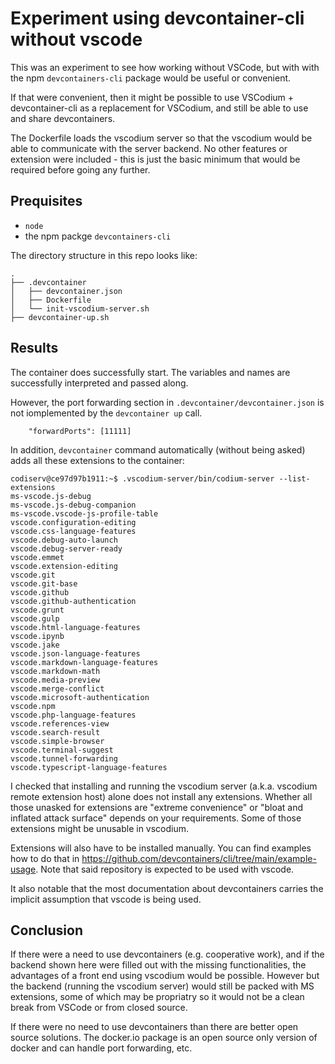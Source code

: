 # Experiment using devcontainer-cli without vscode 

This was an experiment to see how working without VSCode, but with  with the npm `devcontainers-cli` package would be useful or convenient.  

If that were convenient, then it might be possible to use VSCodium + devcontainer-cli as a replacement for VSCodium, and still be able to use and share devcontainers.

The Dockerfile loads the vscodium server so that the vscodium would be able to communicate with the server backend.  No other features or extension were included - this is just the basic minimum that would be required before going any further.

## Prequisites

- `node` 
- the npm packge `devcontainers-cli`


The directory structure in this repo looks like:

```
.
├── .devcontainer
│   ├── devcontainer.json
│   ├── Dockerfile
│   └── init-vscodium-server.sh
├── devcontainer-up.sh
```

## Results


The container does successfully start.  The variables and names are successfully interpreted and passed along.

However, the port forwarding section in `.devcontainer/devcontainer.json` is not iomplemented by the `devcontainer up` call.
```
	"forwardPorts": [11111]
```


In addition, `devcontainer` command automatically (without being asked) adds all these extensions to the container:

```
codiserv@ce97d97b1911:~$ .vscodium-server/bin/codium-server --list-extensions
ms-vscode.js-debug
ms-vscode.js-debug-companion
ms-vscode.vscode-js-profile-table
vscode.configuration-editing
vscode.css-language-features
vscode.debug-auto-launch
vscode.debug-server-ready
vscode.emmet
vscode.extension-editing
vscode.git
vscode.git-base
vscode.github
vscode.github-authentication
vscode.grunt
vscode.gulp
vscode.html-language-features
vscode.ipynb
vscode.jake
vscode.json-language-features
vscode.markdown-language-features
vscode.markdown-math
vscode.media-preview
vscode.merge-conflict
vscode.microsoft-authentication
vscode.npm
vscode.php-language-features
vscode.references-view
vscode.search-result
vscode.simple-browser
vscode.terminal-suggest
vscode.tunnel-forwarding
vscode.typescript-language-features
```
I checked that installing and running the vscodium server (a.k.a. vscodium remote extension host) alone does not install any extensions.  Whether all those unasked for extensions are "extreme convenience" or "bloat and inflated attack surface" depends on your requirements.  Some of those extensions might be unusable in vscodium.

Extensions will also have to be installed manually. You can find examples how to do that in https://github.com/devcontainers/cli/tree/main/example-usage.  Note that said repository is expected to be used with vscode.

It also notable that the most documentation about devcontainers carries the implicit assumption that vscode is being used.

## Conclusion 

If there were a need to use devcontainers (e.g. cooperative work), and if the backend shown here were filled out with the missing functionalities, the advantages of a front end using vscodium would be possible. However but the backend (running the vscodium server) would still be packed with MS extensions, some of which may be propriatry so it would not be a clean break from VSCode or from closed source.

If there were no need to use devcontainers than there are better open source solutions.  The docker.io package is an open source only version of docker and can handle port forwarding, etc.